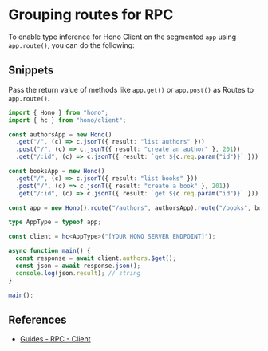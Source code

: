 # Grouping routes for RPC

To enable type inference for Hono Client on the segmented `app` using `app.route()`, you can do the following:

## Snippets

Pass the return value of methods like `app.get()` or `app.post()` as Routes to `app.route()`.

```ts
import { Hono } from "hono";
import { hc } from "hono/client";

const authorsApp = new Hono()
  .get("/", (c) => c.jsonT({ result: "list authors" }))
  .post("/", (c) => c.jsonT({ result: "create an author" }, 201))
  .get("/:id", (c) => c.jsonT({ result: `get ${c.req.param("id")}` }));

const booksApp = new Hono()
  .get("/", (c) => c.jsonT({ result: "list books" }))
  .post("/", (c) => c.jsonT({ result: "create a book" }, 201))
  .get("/:id", (c) => c.jsonT({ result: `get ${c.req.param("id")}` }));

const app = new Hono().route("/authors", authorsApp).route("/books", booksApp);

type AppType = typeof app;

const client = hc<AppType>("[YOUR HONO SERVER ENDPOINT]");

async function main() {
  const response = await client.authors.$get();
  const json = await response.json();
  console.log(json.result); // string
}

main();
```

## References

- [Guides - RPC - Client](guides/rpc#client)
